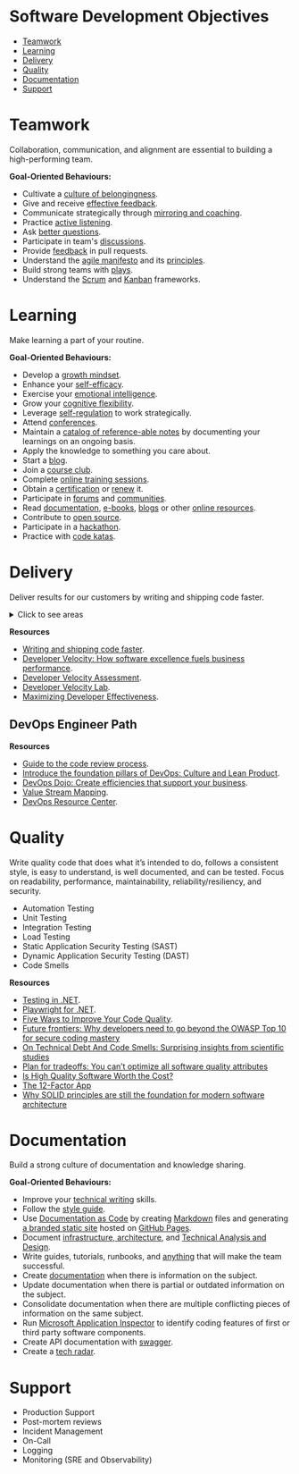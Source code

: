 # Software Development Objectives

- [Teamwork](#teamwork)
- [Learning](#learning)
- [Delivery](#delivery)
- [Quality](#quality)
- [Documentation](#documentation)
- [Support](#support)

# Teamwork

Collaboration, communication, and alignment are essential to building a high-performing team.

**Goal-Oriented Behaviours:**

- Cultivate a [culture of belongingness](https://docs.microsoft.com/en-us/learn/modules/cultivate-culture-belongingness/).
- Give and receive [effective feedback](https://docs.microsoft.com/en-us/learn/modules/give-receive-effective-feedback/).
- Communicate strategically through [mirroring and coaching](https://docs.microsoft.com/en-us/learn/modules/communicate-strategically-mirror-coach/).
- Practice [active listening](https://docs.microsoft.com/en-us/learn/modules/practice-active-listening/).
- Ask [better questions](https://stackoverflow.com/help/how-to-ask).
- Participate in team's [discussions](https://docs.github.com/en/discussions).
- Provide [feedback](https://google.github.io/eng-practices/review) in pull requests.
- Understand the [agile manifesto](https://agilemanifesto.org/) and its [principles](https://agilemanifesto.org/principles.html).
- Build strong teams with [plays](https://www.atlassian.com/team-playbook).
- Understand the [Scrum](https://scrumguides.org/scrum-guide.html) and [Kanban](https://www.scrum.org/resources/kanban-guide-scrum-teams) frameworks.

# Learning

Make learning a part of your routine.

**Goal-Oriented Behaviours:**

- Develop a [growth mindset](https://docs.microsoft.com/en-us/learn/modules/develop-growth-mindset/).
- Enhance your [self-efficacy](https://docs.microsoft.com/en-us/learn/modules/enhance-self-efficacy/).
- Exercise your [emotional intelligence](https://docs.microsoft.com/en-us/learn/modules/exercise-your-emotional-intelligence/).
- Grow your [cognitive flexibility](https://docs.microsoft.com/en-us/learn/modules/grow-cognitive-flexibility/).
- Leverage [self-regulation](https://docs.microsoft.com/en-us/learn/modules/self-regulation-work-strategically/) to work strategically.
- Attend [conferences](conferences.md).
- Maintain a [catalog of reference-able notes](https://github.com/readme/guides/private-documentation) by documenting your learnings on an ongoing basis.
- Apply the knowledge to something you care about.
- Start a [blog](https://stackoverflow.blog/2021/08/09/how-writing-can-advance-your-career-as-a-developer/).
- Join a [course club](https://learning.linkedin.com/course-club).
- Complete [online training sessions](https://docs.microsoft.com/en-us/learn/).
- Obtain a [certification](https://docs.microsoft.com/en-us/learn/certifications/certification-process-overview) or [renew](https://docs.microsoft.com/en-us/learn/certifications/renew-your-microsoft-certification) it.
- Participate in [forums](https://docs.microsoft.com/en-us/answers/products/dotnet) and [communities](https://techcommunity.microsoft.com/t5/net/ct-p/dotnet).
- Read [documentation](https://docs.microsoft.com/en-us/dotnet/), [e-books](https://azure.microsoft.com/en-us/resources/whitepapers/search/?type=EBookResource), [blogs](https://devblogs.microsoft.com/) or other [online resources](https://azure.microsoft.com/en-us/resources).
- Contribute to [open source](https://stackoverflow.blog/2020/08/03/getting-started-with-contributing-to-open-source/).
- Participate in a [hackathon](https://www.agorize.com/en/challenges?group=3).
- Practice with [code katas](https://www.codewars.com/).

# Delivery

Deliver results for our customers by writing and shipping code faster.

<details>
  <summary>Click to see areas</summary>
  
* Developer Productivity
* CI/CD Pipelines
* Release
* Reusing Code
* Coordinating and Merging Pull Requests

</details>

**Resources**

* [Writing and shipping code faster](https://octoverse.github.com/writing-code-faster/).
* [Developer Velocity: How software excellence fuels business performance](https://www.mckinsey.com/industries/technology-media-and-telecommunications/our-insights/developer-velocity-how-software-excellence-fuels-business-performance).
* [Developer Velocity Assessment](https://developervelocityassessment.com/).
* [Developer Velocity Lab](https://www.microsoft.com/en-us/research/group/developer-velocity-lab/).
* [Maximizing Developer Effectiveness](https://martinfowler.com/articles/developer-effectiveness.html).

## DevOps Engineer Path

**Resources**

* [Guide to the code review process](https://www.pluralsight.com/blog/tutorials/code-review).
* [Introduce the foundation pillars of DevOps: Culture and Lean Product](https://docs.microsoft.com/en-us/learn/modules/introduce-foundation-pillars-devops/).
* [DevOps Dojo: Create efficiencies that support your business](https://docs.microsoft.com/en-us/learn/paths/devops-dojo-white-belt-foundation/).
* [Value Stream Mapping](https://www.atlassian.com/continuous-delivery/principles/value-stream-mapping).
* [DevOps Resource Center](https://docs.microsoft.com/en-us/devops).

# Quality

Write quality code that does what it’s intended to do, follows a consistent style, is easy to understand, is well documented, and can be tested. 
Focus on readability, performance, maintainability, reliability/resiliency, and security.
  
* Automation Testing
* Unit Testing
* Integration Testing
* Load Testing
* Static Application Security Testing (SAST)
* Dynamic Application Security Testing (DAST)
* Code Smells

**Resources**

* [Testing in .NET](https://docs.microsoft.com/en-us/dotnet/core/testing/).
* [Playwright for .NET](https://playwright.dev/dotnet/docs/intro).
* [Five Ways to Improve Your Code Quality](https://blog.sonatype.com/five-ways-to-improve-your-code-quality).
* [Future frontiers: Why developers need to go beyond the OWASP Top 10 for secure coding mastery](https://discover.securecodewarrior.com/OWASP-Top-10-and-beyond-whitepaper.html)
* [On Technical Debt And Code Smells: Surprising insights from scientific studies](https://www.scrum.org/resources/blog/technical-debt-and-code-smells-surprising-insights-scientific-studies)
* [Plan for tradeoffs: You can’t optimize all software quality attributes](https://stackoverflow.blog/2022/01/17/plan-for-tradeoffs-you-cant-optimize-all-software-quality-attributes)
* [Is High Quality Software Worth the Cost?](https://martinfowler.com/articles/is-quality-worth-cost.html)
* [The 12-Factor App](https://12factor.net/)
* [Why SOLID principles are still the foundation for modern software architecture](https://stackoverflow.blog/2021/11/01/why-solid-principles-are-still-the-foundation-for-modern-software-architecture/)

# Documentation

Build a strong culture of documentation and knowledge sharing.

**Goal-Oriented Behaviours:**

- Improve your [technical writing](https://developers.google.com/tech-writing) skills.
- Follow the [style guide](https://google.github.io/eng-practices/review).
- Use [Documentation as Code](https://www.docslikecode.com/) by creating [Markdown](https://guides.github.com/features/mastering-markdown) files and generating [a branded static site](https://squidfunk.github.io/mkdocs-material) hosted on [GitHub Pages](https://pages.github.com/).
- Document [infrastructure, architecture](https://www.archimatetool.com/), and [Technical Analysis and Design](https://plantuml.com/).
- Write guides, tutorials, runbooks, and [anything](https://about.gitlab.com/company/culture/all-remote/handbook-first-documentation) that will make the team successful.
- Create [documentation](https://octoverse.github.com/creating-documentation) when there is information on the subject.
- Update documentation when there is partial or outdated information on the subject.
- Consolidate documentation when there are multiple conflicting pieces of information on the same subject.
- Run [Microsoft Application Inspector](https://github.com/Microsoft/ApplicationInspector) to identify coding features of first or third party software components.
- Create API documentation with [swagger](https://swagger.io/).
- Create a [tech radar](https://radar.thoughtworks.com/).

# Support

* Production Support
* Post-mortem reviews
* Incident Management
* On-Call
* Logging
* Monitoring (SRE and Observability)

